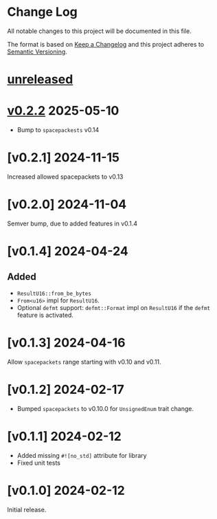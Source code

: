 Change Log
=======

All notable changes to this project will be documented in this file.

The format is based on [Keep a Changelog](http://keepachangelog.com/)
and this project adheres to [Semantic Versioning](http://semver.org/).

# [unreleased]

# [v0.2.2] 2025-05-10

- Bump to `spacepackests` v0.14

# [v0.2.1] 2024-11-15

Increased allowed spacepackets to v0.13

# [v0.2.0] 2024-11-04

Semver bump, due to added features in v0.1.4

# [v0.1.4] 2024-04-24

## Added

- `ResultU16::from_be_bytes`
- `From<u16>` impl for `ResultU16`.
- Optional `defmt` support: `defmt::Format` impl on `ResultU16` if the `defmt` feature is
  activated.

# [v0.1.3] 2024-04-16

Allow `spacepackets` range starting with v0.10 and v0.11.

# [v0.1.2] 2024-02-17

- Bumped `spacepackets` to v0.10.0 for `UnsignedEnum` trait change.

# [v0.1.1] 2024-02-12

- Added missing `#![no_std]` attribute for library
- Fixed unit tests

# [v0.1.0] 2024-02-12

Initial release.

[unreleased]: https://egit.irs.uni-stuttgart.de/rust/sat-rs/compare/satrs-shared-v0.2.2...HEAD
[v0.2.2]: https://egit.irs.uni-stuttgart.de/rust/sat-rs/compare/satrs-shared-v0.2.1...satrs-shared-v0.2.2
